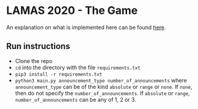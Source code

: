 # LAMAS 2020 - The Game

An explanation on what is implemented here can be found [here](https://lamas-2020.web.app/).

## Run instructions
- Clone the repo
- ```cd``` into the directory with the file ```requirements.txt```
- ```pip3 install -r requirements.txt```
- ```python3 main.py announcement_type number_of_announcements```
where ```announcement_type``` can be of the kind ```absolute``` or ```range``` or ```none```. If ```none```, then do not specify the ```number_of_announcements```. If ```absolute``` or ```range```, ```number_of_announcements``` can be any of 1, 2 or 3.
